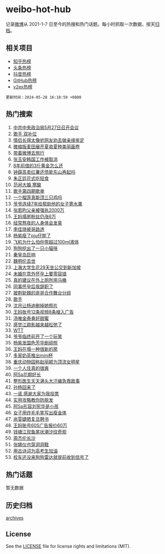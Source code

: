 # weibo-hot-hub

记录[微博](https://www.weibo.com)从 2021-1-7 日至今的热搜和热门话题。每小时抓取一次数据，按天[归档](archives)。

## 相关项目

- [知乎热榜](https://github.com/lonnyzhang423/zhihu-hot-hub)
- [头条热榜](https://github.com/lonnyzhang423/toutiao-hot-hub)
- [抖音热榜](https://github.com/lonnyzhang423/douyin-hot-hub)
- [GitHub热榜](https://github.com/lonnyzhang423/github-hot-hub)
- [v2ex热榜](https://github.com/lonnyzhang423/v2ex-hot-hub)


`更新时间：2024-05-28 16:18:59 +0800`

## 热门搜索

1. [中共中央政治局5月27日召开会议](https://m.weibo.cn/search?containerid=100103type%3D1%26t%3D10%26q%3D%23%E4%B8%AD%E5%85%B1%E4%B8%AD%E5%A4%AE%E6%94%BF%E6%B2%BB%E5%B1%805%E6%9C%8827%E6%97%A5%E5%8F%AC%E5%BC%80%E4%BC%9A%E8%AE%AE%23&stream_entry_id=51&isnewpage=1&extparam=seat%3D1%26cate%3D10103%26q%3D%2523%25E4%25B8%25AD%25E5%2585%25B1%25E4%25B8%25AD%25E5%25A4%25AE%25E6%2594%25BF%25E6%25B2%25BB%25E5%25B1%25805%25E6%259C%258827%25E6%2597%25A5%25E5%258F%25AC%25E5%25BC%2580%25E4%25BC%259A%25E8%25AE%25AE%2523%26filter_type%3Drealtimehot%26stream_entry_id%3D51%26c_type%3D51%26dgr%3D0%26pos%3D0%26display_time%3D1716884338%26pre_seqid%3D171688433881701604926)
1. [歌手 双补位](https://m.weibo.cn/search?containerid=100103type%3D1%26t%3D10%26q%3D%E6%AD%8C%E6%89%8B+%E5%8F%8C%E8%A1%A5%E4%BD%8D&stream_entry_id=31&isnewpage=1&extparam=seat%3D1%26dgr%3D0%26filter_type%3Drealtimehot%26flag%3D2%26c_type%3D31%26q%3D%25E6%25AD%258C%25E6%2589%258B%2520%25E5%258F%258C%25E8%25A1%25A5%25E4%25BD%258D%26cate%3D5001%26realpos%3D1%26band_rank%3D1%26stream_entry_id%3D31%26lcate%3D5001%26pos%3D0%26display_time%3D1716884338%26pre_seqid%3D171688433881701604926)
1. [情侣长得太像听网友劝去做亲缘鉴定](https://m.weibo.cn/search?containerid=100103type%3D1%26t%3D10%26q%3D%23%E6%83%85%E4%BE%A3%E9%95%BF%E5%BE%97%E5%A4%AA%E5%83%8F%E5%90%AC%E7%BD%91%E5%8F%8B%E5%8A%9D%E5%8E%BB%E5%81%9A%E4%BA%B2%E7%BC%98%E9%89%B4%E5%AE%9A%23&stream_entry_id=31&isnewpage=1&extparam=seat%3D1%26dgr%3D0%26filter_type%3Drealtimehot%26flag%3D0%26c_type%3D31%26q%3D%2523%25E6%2583%2585%25E4%25BE%25A3%25E9%2595%25BF%25E5%25BE%2597%25E5%25A4%25AA%25E5%2583%258F%25E5%2590%25AC%25E7%25BD%2591%25E5%258F%258B%25E5%258A%259D%25E5%258E%25BB%25E5%2581%259A%25E4%25BA%25B2%25E7%25BC%2598%25E9%2589%25B4%25E5%25AE%259A%2523%26cate%3D5001%26realpos%3D2%26band_rank%3D2%26stream_entry_id%3D31%26lcate%3D5001%26pos%3D1%26display_time%3D1716884338%26pre_seqid%3D171688433881701604926)
1. [微缩版麦田展开夏收夏种美丽画卷](https://m.weibo.cn/search?containerid=100103type%3D1%26t%3D10%26q%3D%23%E5%BE%AE%E7%BC%A9%E7%89%88%E9%BA%A6%E7%94%B0%E5%B1%95%E5%BC%80%E5%A4%8F%E6%94%B6%E5%A4%8F%E7%A7%8D%E7%BE%8E%E4%B8%BD%E7%94%BB%E5%8D%B7%23&stream_entry_id=31&isnewpage=1&extparam=seat%3D1%26dgr%3D0%26filter_type%3Drealtimehot%26flag%3D1%26c_type%3D31%26q%3D%2523%25E5%25BE%25AE%25E7%25BC%25A9%25E7%2589%2588%25E9%25BA%25A6%25E7%2594%25B0%25E5%25B1%2595%25E5%25BC%2580%25E5%25A4%258F%25E6%2594%25B6%25E5%25A4%258F%25E7%25A7%258D%25E7%25BE%258E%25E4%25B8%25BD%25E7%2594%25BB%25E5%258D%25B7%2523%26cate%3D5001%26realpos%3D3%26band_rank%3D3%26stream_entry_id%3D31%26lcate%3D5001%26pos%3D2%26display_time%3D1716884338%26pre_seqid%3D171688433881701604926)
1. [带着微博去旅行](https://m.weibo.cn/search?containerid=100103type%3D1%26t%3D10%26q%3D%23%E5%B8%A6%E7%9D%80%E5%BE%AE%E5%8D%9A%E5%8E%BB%E6%97%85%E8%A1%8C%23&stream_entry_id=31&isnewpage=1&extparam=seat%3D1%26dgr%3D0%26filter_type%3Drealtimehot%26c_type%3D31%26q%3D%2523%25E5%25B8%25A6%25E7%259D%2580%25E5%25BE%25AE%25E5%258D%259A%25E5%258E%25BB%25E6%2597%2585%25E8%25A1%258C%2523%26cate%3D5001%26adid%3D238234%26lcate%3D5001%26band_rank%3D4%26stream_entry_id%3D31%26topic_ad%3D1%26is_ad_pos%3D1%26pos%3D3%26display_time%3D1716884338%26pre_seqid%3D171688433881701604926)
1. [张玉安韩国工作被取消](https://m.weibo.cn/search?containerid=100103type%3D1%26t%3D10%26q%3D%23%E5%BC%A0%E7%8E%89%E5%AE%89%E9%9F%A9%E5%9B%BD%E5%B7%A5%E4%BD%9C%E8%A2%AB%E5%8F%96%E6%B6%88%23&stream_entry_id=31&isnewpage=1&extparam=seat%3D1%26dgr%3D0%26filter_type%3Drealtimehot%26flag%3D2%26c_type%3D31%26q%3D%2523%25E5%25BC%25A0%25E7%258E%2589%25E5%25AE%2589%25E9%259F%25A9%25E5%259B%25BD%25E5%25B7%25A5%25E4%25BD%259C%25E8%25A2%25AB%25E5%258F%2596%25E6%25B6%2588%2523%26cate%3D5001%26realpos%3D4%26band_rank%3D4%26stream_entry_id%3D31%26lcate%3D5001%26pos%3D4%26display_time%3D1716884338%26pre_seqid%3D171688433881701604926)
1. [8年前借的3斤黄金怎么还](https://m.weibo.cn/search?containerid=100103type%3D1%26t%3D10%26q%3D%238%E5%B9%B4%E5%89%8D%E5%80%9F%E7%9A%843%E6%96%A4%E9%BB%84%E9%87%91%E6%80%8E%E4%B9%88%E8%BF%98%23&stream_entry_id=31&isnewpage=1&extparam=seat%3D1%26dgr%3D0%26filter_type%3Drealtimehot%26flag%3D1%26c_type%3D31%26q%3D%25238%25E5%25B9%25B4%25E5%2589%258D%25E5%2580%259F%25E7%259A%25843%25E6%2596%25A4%25E9%25BB%2584%25E9%2587%2591%25E6%2580%258E%25E4%25B9%2588%25E8%25BF%2598%2523%26cate%3D5001%26realpos%3D5%26band_rank%3D5%26stream_entry_id%3D31%26lcate%3D5001%26pos%3D5%26display_time%3D1716884338%26pre_seqid%3D171688433881701604926)
1. [钟薛高卖红薯还债能东山再起吗](https://m.weibo.cn/search?containerid=100103type%3D1%26t%3D10%26q%3D%23%E9%92%9F%E8%96%9B%E9%AB%98%E5%8D%96%E7%BA%A2%E8%96%AF%E8%BF%98%E5%80%BA%E8%83%BD%E4%B8%9C%E5%B1%B1%E5%86%8D%E8%B5%B7%E5%90%97%23&stream_entry_id=31&isnewpage=1&extparam=seat%3D1%26dgr%3D0%26filter_type%3Drealtimehot%26flag%3D1%26c_type%3D31%26q%3D%2523%25E9%2592%259F%25E8%2596%259B%25E9%25AB%2598%25E5%258D%2596%25E7%25BA%25A2%25E8%2596%25AF%25E8%25BF%2598%25E5%2580%25BA%25E8%2583%25BD%25E4%25B8%259C%25E5%25B1%25B1%25E5%2586%258D%25E8%25B5%25B7%25E5%2590%2597%2523%26cate%3D5001%26realpos%3D6%26band_rank%3D6%26stream_entry_id%3D31%26lcate%3D5001%26pos%3D6%26display_time%3D1716884338%26pre_seqid%3D171688433881701604926)
1. [朱正廷花式吃轻食](https://m.weibo.cn/search?containerid=100103type%3D1%26t%3D10%26q%3D%23%E6%9C%B1%E6%AD%A3%E5%BB%B7%E8%8A%B1%E5%BC%8F%E5%90%83%E8%BD%BB%E9%A3%9F%23&stream_entry_id=31&isnewpage=1&extparam=seat%3D1%26dgr%3D0%26filter_type%3Drealtimehot%26c_type%3D31%26q%3D%2523%25E6%259C%25B1%25E6%25AD%25A3%25E5%25BB%25B7%25E8%258A%25B1%25E5%25BC%258F%25E5%2590%2583%25E8%25BD%25BB%25E9%25A3%259F%2523%26cate%3D5001%26adid%3D238217%26lcate%3D5001%26band_rank%3D7%26stream_entry_id%3D31%26topic_ad%3D1%26is_ad_pos%3D1%26pos%3D7%26display_time%3D1716884338%26pre_seqid%3D171688433881701604926)
1. [范闲大婚 寒酸](https://m.weibo.cn/search?containerid=100103type%3D1%26t%3D10%26q%3D%E8%8C%83%E9%97%B2%E5%A4%A7%E5%A9%9A+%E5%AF%92%E9%85%B8&stream_entry_id=31&isnewpage=1&extparam=seat%3D1%26dgr%3D0%26filter_type%3Drealtimehot%26flag%3D2%26c_type%3D31%26q%3D%25E8%258C%2583%25E9%2597%25B2%25E5%25A4%25A7%25E5%25A9%259A%2520%25E5%25AF%2592%25E9%2585%25B8%26cate%3D5001%26realpos%3D7%26band_rank%3D7%26stream_entry_id%3D31%26lcate%3D5001%26pos%3D8%26display_time%3D1716884338%26pre_seqid%3D171688433881701604926)
1. [歌手第四期歌单](https://m.weibo.cn/search?containerid=100103type%3D1%26t%3D10%26q%3D%E6%AD%8C%E6%89%8B%E7%AC%AC%E5%9B%9B%E6%9C%9F%E6%AD%8C%E5%8D%95&stream_entry_id=31&isnewpage=1&extparam=seat%3D1%26dgr%3D0%26filter_type%3Drealtimehot%26flag%3D1%26c_type%3D31%26q%3D%25E6%25AD%258C%25E6%2589%258B%25E7%25AC%25AC%25E5%259B%259B%25E6%259C%259F%25E6%25AD%258C%25E5%258D%2595%26cate%3D5001%26realpos%3D8%26band_rank%3D8%26stream_entry_id%3D31%26lcate%3D5001%26pos%3D9%26display_time%3D1716884338%26pre_seqid%3D171688433881701604926)
1. [一个榴莲真能顶三只鸡吗](https://m.weibo.cn/search?containerid=100103type%3D1%26t%3D10%26q%3D%23%E4%B8%80%E4%B8%AA%E6%A6%B4%E8%8E%B2%E7%9C%9F%E8%83%BD%E9%A1%B6%E4%B8%89%E5%8F%AA%E9%B8%A1%E5%90%97%23&stream_entry_id=31&isnewpage=1&extparam=seat%3D1%26dgr%3D0%26filter_type%3Drealtimehot%26flag%3D0%26c_type%3D31%26q%3D%2523%25E4%25B8%2580%25E4%25B8%25AA%25E6%25A6%25B4%25E8%258E%25B2%25E7%259C%259F%25E8%2583%25BD%25E9%25A1%25B6%25E4%25B8%2589%25E5%258F%25AA%25E9%25B8%25A1%25E5%2590%2597%2523%26cate%3D5001%26realpos%3D9%26band_rank%3D9%26stream_entry_id%3D31%26lcate%3D5001%26pos%3D10%26display_time%3D1716884338%26pre_seqid%3D171688433881701604926)
1. [爷爷连续7年给帮助他的女子寄水果](https://m.weibo.cn/search?containerid=100103type%3D1%26t%3D10%26q%3D%23%E7%88%B7%E7%88%B7%E8%BF%9E%E7%BB%AD7%E5%B9%B4%E7%BB%99%E5%B8%AE%E5%8A%A9%E4%BB%96%E7%9A%84%E5%A5%B3%E5%AD%90%E5%AF%84%E6%B0%B4%E6%9E%9C%23&stream_entry_id=31&isnewpage=1&extparam=seat%3D1%26dgr%3D0%26filter_type%3Drealtimehot%26flag%3D32768%26c_type%3D31%26q%3D%2523%25E7%2588%25B7%25E7%2588%25B7%25E8%25BF%259E%25E7%25BB%25AD7%25E5%25B9%25B4%25E7%25BB%2599%25E5%25B8%25AE%25E5%258A%25A9%25E4%25BB%2596%25E7%259A%2584%25E5%25A5%25B3%25E5%25AD%2590%25E5%25AF%2584%25E6%25B0%25B4%25E6%259E%259C%2523%26cate%3D5001%26realpos%3D10%26band_rank%3D10%26stream_entry_id%3D31%26lcate%3D5001%26pos%3D11%26display_time%3D1716884338%26pre_seqid%3D171688433881701604926)
1. [张若昀父亲被强执2000万](https://m.weibo.cn/search?containerid=100103type%3D1%26t%3D10%26q%3D%23%E5%BC%A0%E8%8B%A5%E6%98%80%E7%88%B6%E4%BA%B2%E8%A2%AB%E5%BC%BA%E6%89%A72000%E4%B8%87%23&stream_entry_id=31&isnewpage=1&extparam=seat%3D1%26dgr%3D0%26filter_type%3Drealtimehot%26flag%3D2%26c_type%3D31%26q%3D%2523%25E5%25BC%25A0%25E8%258B%25A5%25E6%2598%2580%25E7%2588%25B6%25E4%25BA%25B2%25E8%25A2%25AB%25E5%25BC%25BA%25E6%2589%25A72000%25E4%25B8%2587%2523%26cate%3D5001%26realpos%3D11%26band_rank%3D11%26stream_entry_id%3D31%26lcate%3D5001%26pos%3D12%26display_time%3D1716884338%26pre_seqid%3D171688433881701604926)
1. [王妈塌房粉丝仍涨6万](https://m.weibo.cn/search?containerid=100103type%3D1%26t%3D10%26q%3D%23%E7%8E%8B%E5%A6%88%E5%A1%8C%E6%88%BF%E7%B2%89%E4%B8%9D%E4%BB%8D%E6%B6%A86%E4%B8%87%23&stream_entry_id=31&isnewpage=1&extparam=seat%3D1%26dgr%3D0%26filter_type%3Drealtimehot%26flag%3D1%26c_type%3D31%26q%3D%2523%25E7%258E%258B%25E5%25A6%2588%25E5%25A1%258C%25E6%2588%25BF%25E7%25B2%2589%25E4%25B8%259D%25E4%25BB%258D%25E6%25B6%25A86%25E4%25B8%2587%2523%26cate%3D5001%26realpos%3D12%26band_rank%3D12%26stream_entry_id%3D31%26lcate%3D5001%26pos%3D13%26display_time%3D1716884338%26pre_seqid%3D171688433881701604926)
1. [经常熬夜的人身体会发臭](https://m.weibo.cn/search?containerid=100103type%3D1%26t%3D10%26q%3D%23%E7%BB%8F%E5%B8%B8%E7%86%AC%E5%A4%9C%E7%9A%84%E4%BA%BA%E8%BA%AB%E4%BD%93%E4%BC%9A%E5%8F%91%E8%87%AD%23&stream_entry_id=31&isnewpage=1&extparam=seat%3D1%26dgr%3D0%26filter_type%3Drealtimehot%26flag%3D0%26c_type%3D31%26q%3D%2523%25E7%25BB%258F%25E5%25B8%25B8%25E7%2586%25AC%25E5%25A4%259C%25E7%259A%2584%25E4%25BA%25BA%25E8%25BA%25AB%25E4%25BD%2593%25E4%25BC%259A%25E5%258F%2591%25E8%2587%25AD%2523%26cate%3D5001%26realpos%3D13%26band_rank%3D13%26stream_entry_id%3D31%26lcate%3D5001%26pos%3D14%26display_time%3D1716884338%26pre_seqid%3D171688433881701604926)
1. [李佳琦披哥路透](https://m.weibo.cn/search?containerid=100103type%3D1%26t%3D10%26q%3D%23%E6%9D%8E%E4%BD%B3%E7%90%A6%E6%8A%AB%E5%93%A5%E8%B7%AF%E9%80%8F%23&stream_entry_id=31&isnewpage=1&extparam=seat%3D1%26dgr%3D0%26filter_type%3Drealtimehot%26flag%3D1%26c_type%3D31%26q%3D%2523%25E6%259D%258E%25E4%25BD%25B3%25E7%2590%25A6%25E6%258A%25AB%25E5%2593%25A5%25E8%25B7%25AF%25E9%2580%258F%2523%26cate%3D5001%26realpos%3D14%26band_rank%3D14%26stream_entry_id%3D31%26lcate%3D5001%26pos%3D15%26display_time%3D1716884338%26pre_seqid%3D171688433881701604926)
1. [杨紫瘦了piu仔胖了](https://m.weibo.cn/search?containerid=100103type%3D1%26t%3D10%26q%3D%23%E6%9D%A8%E7%B4%AB%E7%98%A6%E4%BA%86piu%E4%BB%94%E8%83%96%E4%BA%86%23&stream_entry_id=31&isnewpage=1&extparam=seat%3D1%26dgr%3D0%26filter_type%3Drealtimehot%26flag%3D1%26c_type%3D31%26q%3D%2523%25E6%259D%25A8%25E7%25B4%25AB%25E7%2598%25A6%25E4%25BA%2586piu%25E4%25BB%2594%25E8%2583%2596%25E4%25BA%2586%2523%26cate%3D5001%26realpos%3D15%26band_rank%3D15%26stream_entry_id%3D31%26lcate%3D5001%26pos%3D16%26display_time%3D1716884338%26pre_seqid%3D171688433881701604926)
1. [飞机为什么怕你带超过100ml液体](https://m.weibo.cn/search?containerid=100103type%3D1%26t%3D10%26q%3D%23%E9%A3%9E%E6%9C%BA%E4%B8%BA%E4%BB%80%E4%B9%88%E6%80%95%E4%BD%A0%E5%B8%A6%E8%B6%85%E8%BF%87100ml%E6%B6%B2%E4%BD%93%23&stream_entry_id=31&isnewpage=1&extparam=seat%3D1%26dgr%3D0%26filter_type%3Drealtimehot%26flag%3D1%26c_type%3D31%26q%3D%2523%25E9%25A3%259E%25E6%259C%25BA%25E4%25B8%25BA%25E4%25BB%2580%25E4%25B9%2588%25E6%2580%2595%25E4%25BD%25A0%25E5%25B8%25A6%25E8%25B6%2585%25E8%25BF%2587100ml%25E6%25B6%25B2%25E4%25BD%2593%2523%26cate%3D5001%26realpos%3D16%26band_rank%3D16%26stream_entry_id%3D31%26lcate%3D5001%26pos%3D17%26display_time%3D1716884338%26pre_seqid%3D171688433881701604926)
1. [狗狗挖出了一只小猫咪](https://m.weibo.cn/search?containerid=100103type%3D1%26t%3D10%26q%3D%23%E7%8B%97%E7%8B%97%E6%8C%96%E5%87%BA%E4%BA%86%E4%B8%80%E5%8F%AA%E5%B0%8F%E7%8C%AB%E5%92%AA%23&stream_entry_id=31&isnewpage=1&extparam=seat%3D1%26dgr%3D0%26filter_type%3Drealtimehot%26flag%3D0%26c_type%3D31%26q%3D%2523%25E7%258B%2597%25E7%258B%2597%25E6%258C%2596%25E5%2587%25BA%25E4%25BA%2586%25E4%25B8%2580%25E5%258F%25AA%25E5%25B0%258F%25E7%258C%25AB%25E5%2592%25AA%2523%26cate%3D5001%26realpos%3D17%26band_rank%3D17%26stream_entry_id%3D31%26lcate%3D5001%26pos%3D18%26display_time%3D1716884338%26pre_seqid%3D171688433881701604926)
1. [秦皇岛巨响](https://m.weibo.cn/search?containerid=100103type%3D1%26t%3D10%26q%3D%23%E7%A7%A6%E7%9A%87%E5%B2%9B%E5%B7%A8%E5%93%8D%23&stream_entry_id=31&isnewpage=1&extparam=seat%3D1%26dgr%3D0%26filter_type%3Drealtimehot%26flag%3D1%26c_type%3D31%26q%3D%2523%25E7%25A7%25A6%25E7%259A%2587%25E5%25B2%259B%25E5%25B7%25A8%25E5%2593%258D%2523%26cate%3D5001%26realpos%3D18%26band_rank%3D18%26stream_entry_id%3D31%26lcate%3D5001%26pos%3D19%26display_time%3D1716884338%26pre_seqid%3D171688433881701604926)
1. [魏明伦去世](https://m.weibo.cn/search?containerid=100103type%3D1%26t%3D10%26q%3D%23%E9%AD%8F%E6%98%8E%E4%BC%A6%E5%8E%BB%E4%B8%96%23&stream_entry_id=31&isnewpage=1&extparam=seat%3D1%26dgr%3D0%26filter_type%3Drealtimehot%26flag%3D0%26c_type%3D31%26q%3D%2523%25E9%25AD%258F%25E6%2598%258E%25E4%25BC%25A6%25E5%258E%25BB%25E4%25B8%2596%2523%26cate%3D5001%26realpos%3D19%26band_rank%3D19%26stream_entry_id%3D31%26lcate%3D5001%26pos%3D20%26display_time%3D1716884338%26pre_seqid%3D171688433881701604926)
1. [上海大学生花29天坐公交到新加坡](https://m.weibo.cn/search?containerid=100103type%3D1%26t%3D10%26q%3D%23%E4%B8%8A%E6%B5%B7%E5%A4%A7%E5%AD%A6%E7%94%9F%E8%8A%B129%E5%A4%A9%E5%9D%90%E5%85%AC%E4%BA%A4%E5%88%B0%E6%96%B0%E5%8A%A0%E5%9D%A1%23&stream_entry_id=31&isnewpage=1&extparam=seat%3D1%26dgr%3D0%26filter_type%3Drealtimehot%26flag%3D1%26c_type%3D31%26q%3D%2523%25E4%25B8%258A%25E6%25B5%25B7%25E5%25A4%25A7%25E5%25AD%25A6%25E7%2594%259F%25E8%258A%25B129%25E5%25A4%25A9%25E5%259D%2590%25E5%2585%25AC%25E4%25BA%25A4%25E5%2588%25B0%25E6%2596%25B0%25E5%258A%25A0%25E5%259D%25A1%2523%26cate%3D5001%26realpos%3D20%26band_rank%3D20%26stream_entry_id%3D31%26lcate%3D5001%26pos%3D21%26display_time%3D1716884338%26pre_seqid%3D171688433881701604926)
1. [未婚在意外怀孕上要零容错](https://m.weibo.cn/search?containerid=100103type%3D1%26t%3D10%26q%3D%E6%9C%AA%E5%A9%9A%E5%9C%A8%E6%84%8F%E5%A4%96%E6%80%80%E5%AD%95%E4%B8%8A%E8%A6%81%E9%9B%B6%E5%AE%B9%E9%94%99&stream_entry_id=31&isnewpage=1&extparam=seat%3D1%26dgr%3D0%26filter_type%3Drealtimehot%26flag%3D1%26c_type%3D31%26q%3D%25E6%259C%25AA%25E5%25A9%259A%25E5%259C%25A8%25E6%2584%258F%25E5%25A4%2596%25E6%2580%2580%25E5%25AD%2595%25E4%25B8%258A%25E8%25A6%2581%25E9%259B%25B6%25E5%25AE%25B9%25E9%2594%2599%26cate%3D5001%26realpos%3D21%26band_rank%3D21%26stream_entry_id%3D31%26lcate%3D5001%26pos%3D22%26display_time%3D1716884338%26pre_seqid%3D171688433881701604926)
1. [真的建议在外上厕所用马桶](https://m.weibo.cn/search?containerid=100103type%3D1%26t%3D10%26q%3D%23%E7%9C%9F%E7%9A%84%E5%BB%BA%E8%AE%AE%E5%9C%A8%E5%A4%96%E4%B8%8A%E5%8E%95%E6%89%80%E7%94%A8%E9%A9%AC%E6%A1%B6%23&stream_entry_id=31&isnewpage=1&extparam=seat%3D1%26dgr%3D0%26filter_type%3Drealtimehot%26flag%3D1%26c_type%3D31%26q%3D%2523%25E7%259C%259F%25E7%259A%2584%25E5%25BB%25BA%25E8%25AE%25AE%25E5%259C%25A8%25E5%25A4%2596%25E4%25B8%258A%25E5%258E%2595%25E6%2589%2580%25E7%2594%25A8%25E9%25A9%25AC%25E6%25A1%25B6%2523%26cate%3D5001%26realpos%3D22%26band_rank%3D22%26stream_entry_id%3D31%26lcate%3D5001%26pos%3D23%26display_time%3D1716884338%26pre_seqid%3D171688433881701604926)
1. [同事怀孕后我辞职了](https://m.weibo.cn/search?containerid=100103type%3D1%26t%3D10%26q%3D%23%E5%90%8C%E4%BA%8B%E6%80%80%E5%AD%95%E5%90%8E%E6%88%91%E8%BE%9E%E8%81%8C%E4%BA%86%23&stream_entry_id=31&isnewpage=1&extparam=seat%3D1%26dgr%3D0%26filter_type%3Drealtimehot%26flag%3D0%26c_type%3D31%26q%3D%2523%25E5%2590%258C%25E4%25BA%258B%25E6%2580%2580%25E5%25AD%2595%25E5%2590%258E%25E6%2588%2591%25E8%25BE%259E%25E8%2581%258C%25E4%25BA%2586%2523%26cate%3D5001%26realpos%3D23%26band_rank%3D23%26stream_entry_id%3D31%26lcate%3D5001%26pos%3D24%26display_time%3D1716884338%26pre_seqid%3D171688433881701604926)
1. [披荆斩棘的哥哥合作舞台分组](https://m.weibo.cn/search?containerid=100103type%3D1%26t%3D10%26q%3D%23%E6%8A%AB%E8%8D%86%E6%96%A9%E6%A3%98%E7%9A%84%E5%93%A5%E5%93%A5%E5%90%88%E4%BD%9C%E8%88%9E%E5%8F%B0%E5%88%86%E7%BB%84%23&stream_entry_id=31&isnewpage=1&extparam=seat%3D1%26dgr%3D0%26filter_type%3Drealtimehot%26flag%3D1%26c_type%3D31%26q%3D%2523%25E6%258A%25AB%25E8%258D%2586%25E6%2596%25A9%25E6%25A3%2598%25E7%259A%2584%25E5%2593%25A5%25E5%2593%25A5%25E5%2590%2588%25E4%25BD%259C%25E8%2588%259E%25E5%258F%25B0%25E5%2588%2586%25E7%25BB%2584%2523%26cate%3D5001%26realpos%3D24%26band_rank%3D24%26stream_entry_id%3D31%26lcate%3D5001%26pos%3D25%26display_time%3D1716884338%26pre_seqid%3D171688433881701604926)
1. [歌手](https://m.weibo.cn/search?containerid=100103type%3D1%26t%3D10%26q%3D%E6%AD%8C%E6%89%8B&stream_entry_id=31&isnewpage=1&extparam=seat%3D1%26dgr%3D0%26filter_type%3Drealtimehot%26flag%3D1%26c_type%3D31%26q%3D%25E6%25AD%258C%25E6%2589%258B%26cate%3D5001%26realpos%3D25%26band_rank%3D25%26stream_entry_id%3D31%26lcate%3D5001%26pos%3D26%26display_time%3D1716884338%26pre_seqid%3D171688433881701604926)
1. [沈月让杨迪删掉她照片](https://m.weibo.cn/search?containerid=100103type%3D1%26t%3D10%26q%3D%23%E6%B2%88%E6%9C%88%E8%AE%A9%E6%9D%A8%E8%BF%AA%E5%88%A0%E6%8E%89%E5%A5%B9%E7%85%A7%E7%89%87%23&stream_entry_id=31&isnewpage=1&extparam=seat%3D1%26dgr%3D0%26filter_type%3Drealtimehot%26flag%3D1%26c_type%3D31%26q%3D%2523%25E6%25B2%2588%25E6%259C%2588%25E8%25AE%25A9%25E6%259D%25A8%25E8%25BF%25AA%25E5%2588%25A0%25E6%258E%2589%25E5%25A5%25B9%25E7%2585%25A7%25E7%2589%2587%2523%26cate%3D5001%26realpos%3D26%26band_rank%3D26%26stream_entry_id%3D31%26lcate%3D5001%26pos%3D27%26display_time%3D1716884338%26pre_seqid%3D171688433881701604926)
1. [王妈账号12条视频8条植入广告](https://m.weibo.cn/search?containerid=100103type%3D1%26t%3D10%26q%3D%23%E7%8E%8B%E5%A6%88%E8%B4%A6%E5%8F%B712%E6%9D%A1%E8%A7%86%E9%A2%918%E6%9D%A1%E6%A4%8D%E5%85%A5%E5%B9%BF%E5%91%8A%23&stream_entry_id=31&isnewpage=1&extparam=seat%3D1%26dgr%3D0%26filter_type%3Drealtimehot%26flag%3D1%26c_type%3D31%26q%3D%2523%25E7%258E%258B%25E5%25A6%2588%25E8%25B4%25A6%25E5%258F%25B712%25E6%259D%25A1%25E8%25A7%2586%25E9%25A2%25918%25E6%259D%25A1%25E6%25A4%258D%25E5%2585%25A5%25E5%25B9%25BF%25E5%2591%258A%2523%26cate%3D5001%26realpos%3D27%26band_rank%3D27%26stream_entry_id%3D31%26lcate%3D5001%26pos%3D28%26display_time%3D1716884338%26pre_seqid%3D171688433881701604926)
1. [汤唯金泰勇好甜蜜](https://m.weibo.cn/search?containerid=100103type%3D1%26t%3D10%26q%3D%23%E6%B1%A4%E5%94%AF%E9%87%91%E6%B3%B0%E5%8B%87%E5%A5%BD%E7%94%9C%E8%9C%9C%23&stream_entry_id=31&isnewpage=1&extparam=seat%3D1%26dgr%3D0%26filter_type%3Drealtimehot%26flag%3D1%26c_type%3D31%26q%3D%2523%25E6%25B1%25A4%25E5%2594%25AF%25E9%2587%2591%25E6%25B3%25B0%25E5%258B%2587%25E5%25A5%25BD%25E7%2594%259C%25E8%259C%259C%2523%26cate%3D5001%26realpos%3D28%26band_rank%3D28%26stream_entry_id%3D31%26lcate%3D5001%26pos%3D29%26display_time%3D1716884338%26pre_seqid%3D171688433881701604926)
1. [感觉江疏影越来越松弛了](https://m.weibo.cn/search?containerid=100103type%3D1%26t%3D10%26q%3D%23%E6%84%9F%E8%A7%89%E6%B1%9F%E7%96%8F%E5%BD%B1%E8%B6%8A%E6%9D%A5%E8%B6%8A%E6%9D%BE%E5%BC%9B%E4%BA%86%23&stream_entry_id=31&isnewpage=1&extparam=seat%3D1%26dgr%3D0%26filter_type%3Drealtimehot%26flag%3D1%26c_type%3D31%26q%3D%2523%25E6%2584%259F%25E8%25A7%2589%25E6%25B1%259F%25E7%2596%258F%25E5%25BD%25B1%25E8%25B6%258A%25E6%259D%25A5%25E8%25B6%258A%25E6%259D%25BE%25E5%25BC%259B%25E4%25BA%2586%2523%26cate%3D5001%26realpos%3D29%26band_rank%3D29%26stream_entry_id%3D31%26lcate%3D5001%26pos%3D30%26display_time%3D1716884338%26pre_seqid%3D171688433881701604926)
1. [WTT](https://m.weibo.cn/search?containerid=100103type%3D1%26t%3D10%26q%3DWTT&stream_entry_id=31&isnewpage=1&extparam=seat%3D1%26dgr%3D0%26filter_type%3Drealtimehot%26flag%3D1%26c_type%3D31%26q%3DWTT%26cate%3D5001%26realpos%3D30%26band_rank%3D30%26stream_entry_id%3D31%26lcate%3D5001%26pos%3D31%26display_time%3D1716884338%26pre_seqid%3D171688433881701604926)
1. [爷爷临终前开了一个玩笑](https://m.weibo.cn/search?containerid=100103type%3D1%26t%3D10%26q%3D%E7%88%B7%E7%88%B7%E4%B8%B4%E7%BB%88%E5%89%8D%E5%BC%80%E4%BA%86%E4%B8%80%E4%B8%AA%E7%8E%A9%E7%AC%91&stream_entry_id=31&isnewpage=1&extparam=seat%3D1%26dgr%3D0%26filter_type%3Drealtimehot%26flag%3D1%26c_type%3D31%26q%3D%25E7%2588%25B7%25E7%2588%25B7%25E4%25B8%25B4%25E7%25BB%2588%25E5%2589%258D%25E5%25BC%2580%25E4%25BA%2586%25E4%25B8%2580%25E4%25B8%25AA%25E7%258E%25A9%25E7%25AC%2591%26cate%3D5001%26realpos%3D31%26band_rank%3D31%26stream_entry_id%3D31%26lcate%3D5001%26pos%3D32%26display_time%3D1716884338%26pre_seqid%3D171688433881701604926)
1. [杨紫发国色芳华剧组照](https://m.weibo.cn/search?containerid=100103type%3D1%26t%3D10%26q%3D%23%E6%9D%A8%E7%B4%AB%E5%8F%91%E5%9B%BD%E8%89%B2%E8%8A%B3%E5%8D%8E%E5%89%A7%E7%BB%84%E7%85%A7%23&stream_entry_id=31&isnewpage=1&extparam=seat%3D1%26dgr%3D0%26filter_type%3Drealtimehot%26flag%3D0%26c_type%3D31%26q%3D%2523%25E6%259D%25A8%25E7%25B4%25AB%25E5%258F%2591%25E5%259B%25BD%25E8%2589%25B2%25E8%258A%25B3%25E5%258D%258E%25E5%2589%25A7%25E7%25BB%2584%25E7%2585%25A7%2523%26cate%3D5001%26realpos%3D32%26band_rank%3D32%26stream_entry_id%3D31%26lcate%3D5001%26pos%3D33%26display_time%3D1716884338%26pre_seqid%3D171688433881701604926)
1. [王妈在塌一种很新的房](https://m.weibo.cn/search?containerid=100103type%3D1%26t%3D10%26q%3D%E7%8E%8B%E5%A6%88%E5%9C%A8%E5%A1%8C%E4%B8%80%E7%A7%8D%E5%BE%88%E6%96%B0%E7%9A%84%E6%88%BF&stream_entry_id=31&isnewpage=1&extparam=seat%3D1%26dgr%3D0%26filter_type%3Drealtimehot%26flag%3D0%26c_type%3D31%26q%3D%25E7%258E%258B%25E5%25A6%2588%25E5%259C%25A8%25E5%25A1%258C%25E4%25B8%2580%25E7%25A7%258D%25E5%25BE%2588%25E6%2596%25B0%25E7%259A%2584%25E6%2588%25BF%26cate%3D5001%26realpos%3D33%26band_rank%3D33%26stream_entry_id%3D31%26lcate%3D5001%26pos%3D34%26display_time%3D1716884338%26pre_seqid%3D171688433881701604926)
1. [多家奶茶推出mini杯](https://m.weibo.cn/search?containerid=100103type%3D1%26t%3D10%26q%3D%23%E5%A4%9A%E5%AE%B6%E5%A5%B6%E8%8C%B6%E6%8E%A8%E5%87%BAmini%E6%9D%AF%23&stream_entry_id=31&isnewpage=1&extparam=seat%3D1%26dgr%3D0%26filter_type%3Drealtimehot%26flag%3D1%26c_type%3D31%26q%3D%2523%25E5%25A4%259A%25E5%25AE%25B6%25E5%25A5%25B6%25E8%258C%25B6%25E6%258E%25A8%25E5%2587%25BAmini%25E6%259D%25AF%2523%26cate%3D5001%26realpos%3D34%26band_rank%3D34%26stream_entry_id%3D31%26lcate%3D5001%26pos%3D35%26display_time%3D1716884338%26pre_seqid%3D171688433881701604926)
1. [重庆动物园称赵丽颖为顶流女明星](https://m.weibo.cn/search?containerid=100103type%3D1%26t%3D10%26q%3D%23%E9%87%8D%E5%BA%86%E5%8A%A8%E7%89%A9%E5%9B%AD%E7%A7%B0%E8%B5%B5%E4%B8%BD%E9%A2%96%E4%B8%BA%E9%A1%B6%E6%B5%81%E5%A5%B3%E6%98%8E%E6%98%9F%23&stream_entry_id=31&isnewpage=1&extparam=seat%3D1%26dgr%3D0%26filter_type%3Drealtimehot%26flag%3D0%26c_type%3D31%26q%3D%2523%25E9%2587%258D%25E5%25BA%2586%25E5%258A%25A8%25E7%2589%25A9%25E5%259B%25AD%25E7%25A7%25B0%25E8%25B5%25B5%25E4%25B8%25BD%25E9%25A2%2596%25E4%25B8%25BA%25E9%25A1%25B6%25E6%25B5%2581%25E5%25A5%25B3%25E6%2598%258E%25E6%2598%259F%2523%26cate%3D5001%26realpos%3D35%26band_rank%3D35%26stream_entry_id%3D31%26lcate%3D5001%26pos%3D36%26display_time%3D1716884338%26pre_seqid%3D171688433881701604926)
1. [一个人住真的很爽](https://m.weibo.cn/search?containerid=100103type%3D1%26t%3D10%26q%3D%E4%B8%80%E4%B8%AA%E4%BA%BA%E4%BD%8F%E7%9C%9F%E7%9A%84%E5%BE%88%E7%88%BD&stream_entry_id=31&isnewpage=1&extparam=seat%3D1%26dgr%3D0%26filter_type%3Drealtimehot%26flag%3D1%26c_type%3D31%26q%3D%25E4%25B8%2580%25E4%25B8%25AA%25E4%25BA%25BA%25E4%25BD%258F%25E7%259C%259F%25E7%259A%2584%25E5%25BE%2588%25E7%2588%25BD%26cate%3D5001%26realpos%3D36%26band_rank%3D36%26stream_entry_id%3D31%26lcate%3D5001%26pos%3D37%26display_time%3D1716884338%26pre_seqid%3D171688433881701604926)
1. [阿Sa花期好长](https://m.weibo.cn/search?containerid=100103type%3D1%26t%3D10%26q%3D%23%E9%98%BFSa%E8%8A%B1%E6%9C%9F%E5%A5%BD%E9%95%BF%23&stream_entry_id=31&isnewpage=1&extparam=seat%3D1%26dgr%3D0%26filter_type%3Drealtimehot%26flag%3D1%26c_type%3D31%26q%3D%2523%25E9%2598%25BFSa%25E8%258A%25B1%25E6%259C%259F%25E5%25A5%25BD%25E9%2595%25BF%2523%26cate%3D5001%26realpos%3D37%26band_rank%3D37%26stream_entry_id%3D31%26lcate%3D5001%26pos%3D38%26display_time%3D1716884338%26pre_seqid%3D171688433881701604926)
1. [整形医生天天满头大汗编急救故事](https://m.weibo.cn/search?containerid=100103type%3D1%26t%3D10%26q%3D%23%E6%95%B4%E5%BD%A2%E5%8C%BB%E7%94%9F%E5%A4%A9%E5%A4%A9%E6%BB%A1%E5%A4%B4%E5%A4%A7%E6%B1%97%E7%BC%96%E6%80%A5%E6%95%91%E6%95%85%E4%BA%8B%23&stream_entry_id=31&isnewpage=1&extparam=seat%3D1%26dgr%3D0%26filter_type%3Drealtimehot%26flag%3D0%26c_type%3D31%26q%3D%2523%25E6%2595%25B4%25E5%25BD%25A2%25E5%258C%25BB%25E7%2594%259F%25E5%25A4%25A9%25E5%25A4%25A9%25E6%25BB%25A1%25E5%25A4%25B4%25E5%25A4%25A7%25E6%25B1%2597%25E7%25BC%2596%25E6%2580%25A5%25E6%2595%2591%25E6%2595%2585%25E4%25BA%258B%2523%26cate%3D5001%26realpos%3D38%26band_rank%3D38%26stream_entry_id%3D31%26lcate%3D5001%26pos%3D39%26display_time%3D1716884338%26pre_seqid%3D171688433881701604926)
1. [孙杨回来了](https://m.weibo.cn/search?containerid=100103type%3D1%26t%3D10%26q%3D%23%E5%AD%99%E6%9D%A8%E5%9B%9E%E6%9D%A5%E4%BA%86%23&stream_entry_id=31&isnewpage=1&extparam=seat%3D1%26dgr%3D0%26filter_type%3Drealtimehot%26flag%3D0%26c_type%3D31%26q%3D%2523%25E5%25AD%2599%25E6%259D%25A8%25E5%259B%259E%25E6%259D%25A5%25E4%25BA%2586%2523%26cate%3D5001%26realpos%3D39%26band_rank%3D39%26stream_entry_id%3D31%26lcate%3D5001%26pos%3D40%26display_time%3D1716884338%26pre_seqid%3D171688433881701604926)
1. [一诺 感谢大家为我投票](https://m.weibo.cn/search?containerid=100103type%3D1%26t%3D10%26q%3D%E4%B8%80%E8%AF%BA+%E6%84%9F%E8%B0%A2%E5%A4%A7%E5%AE%B6%E4%B8%BA%E6%88%91%E6%8A%95%E7%A5%A8&stream_entry_id=31&isnewpage=1&extparam=seat%3D1%26dgr%3D0%26filter_type%3Drealtimehot%26flag%3D1%26c_type%3D31%26q%3D%25E4%25B8%2580%25E8%25AF%25BA%2520%25E6%2584%259F%25E8%25B0%25A2%25E5%25A4%25A7%25E5%25AE%25B6%25E4%25B8%25BA%25E6%2588%2591%25E6%258A%2595%25E7%25A5%25A8%26cate%3D5001%26realpos%3D40%26band_rank%3D40%26stream_entry_id%3D31%26lcate%3D5001%26pos%3D41%26display_time%3D1716884338%26pre_seqid%3D171688433881701604926)
1. [实用攻略教你防脱发](https://m.weibo.cn/search?containerid=100103type%3D1%26t%3D10%26q%3D%23%E5%AE%9E%E7%94%A8%E6%94%BB%E7%95%A5%E6%95%99%E4%BD%A0%E9%98%B2%E8%84%B1%E5%8F%91%23&stream_entry_id=31&isnewpage=1&extparam=seat%3D1%26dgr%3D0%26filter_type%3Drealtimehot%26flag%3D1%26c_type%3D31%26q%3D%2523%25E5%25AE%259E%25E7%2594%25A8%25E6%2594%25BB%25E7%2595%25A5%25E6%2595%2599%25E4%25BD%25A0%25E9%2598%25B2%25E8%2584%25B1%25E5%258F%2591%2523%26cate%3D5001%26realpos%3D41%26band_rank%3D41%26stream_entry_id%3D31%26lcate%3D5001%26pos%3D42%26display_time%3D1716884338%26pre_seqid%3D171688433881701604926)
1. [阿Sa形容刘宪华是小孩](https://m.weibo.cn/search?containerid=100103type%3D1%26t%3D10%26q%3D%E9%98%BFSa%E5%BD%A2%E5%AE%B9%E5%88%98%E5%AE%AA%E5%8D%8E%E6%98%AF%E5%B0%8F%E5%AD%A9&stream_entry_id=31&isnewpage=1&extparam=seat%3D1%26dgr%3D0%26filter_type%3Drealtimehot%26flag%3D1%26c_type%3D31%26q%3D%25E9%2598%25BFSa%25E5%25BD%25A2%25E5%25AE%25B9%25E5%2588%2598%25E5%25AE%25AA%25E5%258D%258E%25E6%2598%25AF%25E5%25B0%258F%25E5%25AD%25A9%26cate%3D5001%26realpos%3D42%26band_rank%3D42%26stream_entry_id%3D31%26lcate%3D5001%26pos%3D43%26display_time%3D1716884338%26pre_seqid%3D171688433881701604926)
1. [女子用炸毛毛笔写出瘦金体](https://m.weibo.cn/search?containerid=100103type%3D1%26t%3D10%26q%3D%23%E5%A5%B3%E5%AD%90%E7%94%A8%E7%82%B8%E6%AF%9B%E6%AF%9B%E7%AC%94%E5%86%99%E5%87%BA%E7%98%A6%E9%87%91%E4%BD%93%23&stream_entry_id=31&isnewpage=1&extparam=seat%3D1%26dgr%3D0%26filter_type%3Drealtimehot%26flag%3D1%26c_type%3D31%26q%3D%2523%25E5%25A5%25B3%25E5%25AD%2590%25E7%2594%25A8%25E7%2582%25B8%25E6%25AF%259B%25E6%25AF%259B%25E7%25AC%2594%25E5%2586%2599%25E5%2587%25BA%25E7%2598%25A6%25E9%2587%2591%25E4%25BD%2593%2523%26cate%3D5001%26realpos%3D43%26band_rank%3D43%26stream_entry_id%3D31%26lcate%3D5001%26pos%3D44%26display_time%3D1716884338%26pre_seqid%3D171688433881701604926)
1. [尚雯婕晒复旦聘书](https://m.weibo.cn/search?containerid=100103type%3D1%26t%3D10%26q%3D%23%E5%B0%9A%E9%9B%AF%E5%A9%95%E6%99%92%E5%A4%8D%E6%97%A6%E8%81%98%E4%B9%A6%23&stream_entry_id=31&isnewpage=1&extparam=seat%3D1%26dgr%3D0%26filter_type%3Drealtimehot%26flag%3D1%26c_type%3D31%26q%3D%2523%25E5%25B0%259A%25E9%259B%25AF%25E5%25A9%2595%25E6%2599%2592%25E5%25A4%258D%25E6%2597%25A6%25E8%2581%2598%25E4%25B9%25A6%2523%26cate%3D5001%26realpos%3D44%26band_rank%3D44%26stream_entry_id%3D31%26lcate%3D5001%26pos%3D45%26display_time%3D1716884338%26pre_seqid%3D171688433881701604926)
1. [王妈账号60S广告报价60万](https://m.weibo.cn/search?containerid=100103type%3D1%26t%3D10%26q%3D%23%E7%8E%8B%E5%A6%88%E8%B4%A6%E5%8F%B760S%E5%B9%BF%E5%91%8A%E6%8A%A5%E4%BB%B760%E4%B8%87%23&stream_entry_id=31&isnewpage=1&extparam=seat%3D1%26dgr%3D0%26filter_type%3Drealtimehot%26flag%3D0%26c_type%3D31%26q%3D%2523%25E7%258E%258B%25E5%25A6%2588%25E8%25B4%25A6%25E5%258F%25B760S%25E5%25B9%25BF%25E5%2591%258A%25E6%258A%25A5%25E4%25BB%25B760%25E4%25B8%2587%2523%26cate%3D5001%26realpos%3D45%26band_rank%3D45%26stream_entry_id%3D31%26lcate%3D5001%26pos%3D46%26display_time%3D1716884338%26pre_seqid%3D171688433881701604926)
1. [钱塘江现鱼尾状潮汐纹奇观](https://m.weibo.cn/search?containerid=100103type%3D1%26t%3D10%26q%3D%23%E9%92%B1%E5%A1%98%E6%B1%9F%E7%8E%B0%E9%B1%BC%E5%B0%BE%E7%8A%B6%E6%BD%AE%E6%B1%90%E7%BA%B9%E5%A5%87%E8%A7%82%23&stream_entry_id=31&isnewpage=1&extparam=seat%3D1%26dgr%3D0%26filter_type%3Drealtimehot%26flag%3D1%26c_type%3D31%26q%3D%2523%25E9%2592%25B1%25E5%25A1%2598%25E6%25B1%259F%25E7%258E%25B0%25E9%25B1%25BC%25E5%25B0%25BE%25E7%258A%25B6%25E6%25BD%25AE%25E6%25B1%2590%25E7%25BA%25B9%25E5%25A5%2587%25E8%25A7%2582%2523%26cate%3D5001%26realpos%3D46%26band_rank%3D46%26stream_entry_id%3D31%26lcate%3D5001%26pos%3D47%26display_time%3D1716884338%26pre_seqid%3D171688433881701604926)
1. [周杰伦长沙](https://m.weibo.cn/search?containerid=100103type%3D1%26t%3D10%26q%3D%E5%91%A8%E6%9D%B0%E4%BC%A6%E9%95%BF%E6%B2%99&stream_entry_id=31&isnewpage=1&extparam=seat%3D1%26dgr%3D0%26filter_type%3Drealtimehot%26flag%3D0%26c_type%3D31%26q%3D%25E5%2591%25A8%25E6%259D%25B0%25E4%25BC%25A6%25E9%2595%25BF%25E6%25B2%2599%26cate%3D5001%26realpos%3D47%26band_rank%3D47%26stream_entry_id%3D31%26lcate%3D5001%26pos%3D48%26display_time%3D1716884338%26pre_seqid%3D171688433881701604926)
1. [张婧仪也穿洞洞鞋](https://m.weibo.cn/search?containerid=100103type%3D1%26t%3D10%26q%3D%23%E5%BC%A0%E5%A9%A7%E4%BB%AA%E4%B9%9F%E7%A9%BF%E6%B4%9E%E6%B4%9E%E9%9E%8B%23&stream_entry_id=31&isnewpage=1&extparam=seat%3D1%26dgr%3D0%26filter_type%3Drealtimehot%26flag%3D0%26c_type%3D31%26q%3D%2523%25E5%25BC%25A0%25E5%25A9%25A7%25E4%25BB%25AA%25E4%25B9%259F%25E7%25A9%25BF%25E6%25B4%259E%25E6%25B4%259E%25E9%259E%258B%2523%26cate%3D5001%26realpos%3D48%26band_rank%3D48%26stream_entry_id%3D31%26lcate%3D5001%26pos%3D49%26display_time%3D1716884338%26pre_seqid%3D171688433881701604926)
1. [用古诗词为高考生加油](https://m.weibo.cn/search?containerid=100103type%3D1%26t%3D10%26q%3D%23%E7%94%A8%E5%8F%A4%E8%AF%97%E8%AF%8D%E4%B8%BA%E9%AB%98%E8%80%83%E7%94%9F%E5%8A%A0%E6%B2%B9%23&stream_entry_id=31&isnewpage=1&extparam=seat%3D1%26dgr%3D0%26filter_type%3Drealtimehot%26flag%3D0%26c_type%3D31%26q%3D%2523%25E7%2594%25A8%25E5%258F%25A4%25E8%25AF%2597%25E8%25AF%258D%25E4%25B8%25BA%25E9%25AB%2598%25E8%2580%2583%25E7%2594%259F%25E5%258A%25A0%25E6%25B2%25B9%2523%26cate%3D5001%26realpos%3D49%26band_rank%3D49%26stream_entry_id%3D31%26lcate%3D5001%26pos%3D50%26display_time%3D1716884338%26pre_seqid%3D171688433881701604926)
1. [校车还没来狗狗雷达就提前收到信号了](https://m.weibo.cn/search?containerid=100103type%3D1%26t%3D10%26q%3D%23%E6%A0%A1%E8%BD%A6%E8%BF%98%E6%B2%A1%E6%9D%A5%E7%8B%97%E7%8B%97%E9%9B%B7%E8%BE%BE%E5%B0%B1%E6%8F%90%E5%89%8D%E6%94%B6%E5%88%B0%E4%BF%A1%E5%8F%B7%E4%BA%86%23&stream_entry_id=31&isnewpage=1&extparam=seat%3D1%26dgr%3D0%26filter_type%3Drealtimehot%26flag%3D32768%26c_type%3D31%26q%3D%2523%25E6%25A0%25A1%25E8%25BD%25A6%25E8%25BF%2598%25E6%25B2%25A1%25E6%259D%25A5%25E7%258B%2597%25E7%258B%2597%25E9%259B%25B7%25E8%25BE%25BE%25E5%25B0%25B1%25E6%258F%2590%25E5%2589%258D%25E6%2594%25B6%25E5%2588%25B0%25E4%25BF%25A1%25E5%258F%25B7%25E4%25BA%2586%2523%26cate%3D5001%26realpos%3D50%26band_rank%3D50%26stream_entry_id%3D31%26lcate%3D5001%26pos%3D51%26display_time%3D1716884338%26pre_seqid%3D171688433881701604926)

## 热门话题

暂无数据

## 历史归档

[archives](archives)

## License

See the [LICENSE](LICENSE) file for license rights and limitations (MIT).
